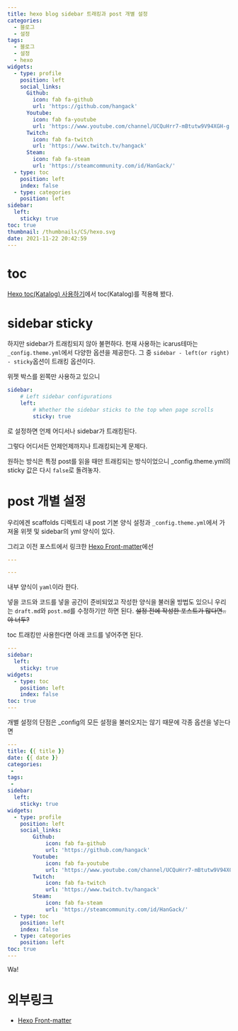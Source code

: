 ```yaml
---
title: hexo blog sidebar 트래킹과 post 개별 설정
categories:
  - 블로그
  - 설정
tags: 
  - 블로그
  - 설정
  - hexo
widgets:
  - type: profile
    position: left
    social_links:
      Github:
        icon: fab fa-github
        url: 'https://github.com/hangack'
      Youtube:
        icon: fab fa-youtube
        url: 'https://www.youtube.com/channel/UCQuHrr7-mBtutw9V94XGH-g'
      Twitch:
        icon: fab fa-twitch
        url: 'https://www.twitch.tv/hangack'
      Steam:
        icon: fab fa-steam
        url: 'https://steamcommunity.com/id/HanGack/'
  - type: toc
    position: left
    index: false
  - type: categories
    position: left
sidebar:
  left:
    sticky: true
toc: true
thumbnail: /thumbnails/CS/hexo.svg
date: 2021-11-22 20:42:59
---
```

  

# toc

[Hexo toc(Katalog) 사용하기](https://hangack.github.io/2021/11/22/Blog/Setting/hexo-blog-toc/)에서 toc(Katalog)를 적용해 봤다.


# sidebar sticky

하지만 sidebar가 트래킹되지 않아 불편하다.
현재 사용하는 icarus테마는 `_config.theme.yml`에서 다양한 옵션을 제공한다. 그 중 `sidebar - left(or right) - sticky`옵션이 트래킹 옵션이다.

위젯 박스를 왼쪽만 사용하고 있으니 
```yml
sidebar:
    # Left sidebar configurations
    left:
        # Whether the sidebar sticks to the top when page scrolls
        sticky: true
```
로 설정하면 언제 어디서나 sidebar가 트래킹된다.

그렇다 어디서든 언제언제까지나 트래킹되는게 문제다.

원하는 방식은 특정 post를 읽을 때만 트래킹되는 방식이었으니 _config.theme.yml의 sticky 값은 다시 `false`로 돌려놓자.


# post 개별 설정

우리에겐 scaffolds 디렉토리 내 post 기본 양식 설정과 `_config.theme.yml`에서 가져올 위젯 및 sidebar의 yml 양식이 있다.

그리고 이전 포스트에서 링크한 [Hexo Front-matter](https://hexo.io/ko/docs/front-matter.html)에선 
```yaml
---

---
```
내부 양식이 `yaml`이라 한다.

넣을 코드와 코드를 넣을 공간이 준비되었고 작성한 양식을 불러올 방법도 있으니 우리는 `draft.md`와 `post.md`를 수정하기만 하면 된다.
~~설정 전에 작성한 포스트가 많다면..야 너두?~~

toc 트래킹만 사용한다면 아래 코드를 넣어주면 된다.
```yaml
---
sidebar:
  left:
    sticky: true
widgets:
  - type: toc
    position: left
    index: false
toc: true
---
```

개별 설정의 단점은 _config의 모든 설정을 불러오지는 않기 때문에 각종 옵션을 넣는다면
```yaml draft.md
---
title: {{ title }}
date: {{ date }}
categories:
 - 
tags:
 - 
sidebar:
  left:
    sticky: true
widgets:
  - type: profile
    position: left
    social_links:
        Github:
            icon: fab fa-github
            url: 'https://github.com/hangack'
        Youtube:
            icon: fab fa-youtube
            url: 'https://www.youtube.com/channel/UCQuHrr7-mBtutw9V94XGH-g'
        Twitch:
            icon: fab fa-twitch
            url: 'https://www.twitch.tv/hangack'
        Steam:
            icon: fab fa-steam
            url: 'https://steamcommunity.com/id/HanGack/'
  - type: toc
    position: left
    index: false
  - type: categories
    position: left
toc: true
---
```
Wa!


# 외부링크
 - [Hexo Front-matter](https://hexo.io/ko/docs/front-matter.html)
